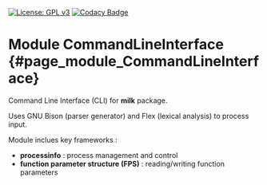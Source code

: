 [![License: GPL v3](https://img.shields.io/badge/License-GPL%20v3-blue.svg)](http://www.gnu.org/licenses/gpl-3.0) [![Codacy Badge](https://api.codacy.com/project/badge/Grade/9a353bc4127449018e663280295d4016)](https://www.codacy.com/gh/milk-org/CommandLineInterface?utm_source=github.com&amp;utm_medium=referral&amp;utm_content=milk-org/CommandLineInterface&amp;utm_campaign=Badge_Grade)


# Module CommandLineInterface  {#page_module_CommandLineInterface}

Command Line Interface (CLI) for **milk** package.

Uses GNU Bison (parser generator) and Flex (lexical analysis) to process input.

Module inclues key frameworks :
- **processinfo** : process management and control
- **function parameter structure (FPS)** : reading/writing function parameters




